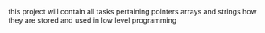 this project will contain all tasks pertaining pointers arrays and strings how they are stored and used in low level programming
